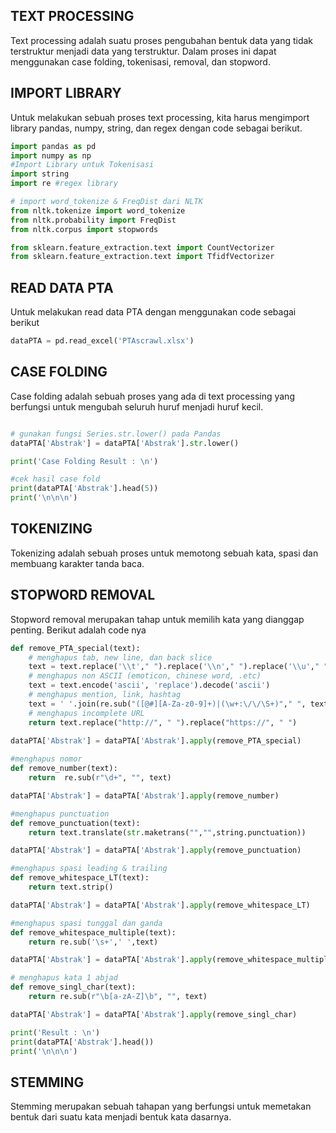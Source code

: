 ## TEXT PROCESSING

Text processing adalah suatu proses pengubahan bentuk data yang tidak terstruktur menjadi data yang terstruktur. Dalam proses ini dapat menggunakan case folding, tokenisasi, removal, dan stopword. 

## IMPORT LIBRARY

Untuk melakukan sebuah proses text processing, kita harus mengimport library pandas, numpy, string, dan regex dengan code sebagai berikut.

```python
import pandas as pd
import numpy as np
#Import Library untuk Tokenisasi
import string 
import re #regex library

# import word_tokenize & FreqDist dari NLTK
from nltk.tokenize import word_tokenize 
from nltk.probability import FreqDist
from nltk.corpus import stopwords

from sklearn.feature_extraction.text import CountVectorizer
from sklearn.feature_extraction.text import TfidfVectorizer
```

## READ DATA PTA

Untuk melakukan read data PTA dengan menggunakan code sebagai berikut

```python
dataPTA = pd.read_excel('PTAscrawl.xlsx')
```

## CASE FOLDING

Case folding adalah sebuah proses yang ada di text processing yang berfungsi untuk mengubah seluruh huruf menjadi huruf kecil. 

```python

# gunakan fungsi Series.str.lower() pada Pandas
dataPTA['Abstrak'] = dataPTA['Abstrak'].str.lower()

print('Case Folding Result : \n')

#cek hasil case fold
print(dataPTA['Abstrak'].head(5))
print('\n\n\n')
```

## TOKENIZING

Tokenizing adalah sebuah proses untuk memotong sebuah kata, spasi dan membuang karakter tanda baca.

## STOPWORD REMOVAL

Stopword removal merupakan tahap untuk memilih kata yang dianggap penting. Berikut adalah code nya

```python
def remove_PTA_special(text):
    # menghapus tab, new line, dan back slice
    text = text.replace('\\t'," ").replace('\\n'," ").replace('\\u'," ").replace('\\',"")
    # menghapus non ASCII (emoticon, chinese word, .etc)
    text = text.encode('ascii', 'replace').decode('ascii')
    # menghapus mention, link, hashtag
    text = ' '.join(re.sub("([@#][A-Za-z0-9]+)|(\w+:\/\/\S+)"," ", text).split())
    # menghapus incomplete URL
    return text.replace("http://", " ").replace("https://", " ")
                
dataPTA['Abstrak'] = dataPTA['Abstrak'].apply(remove_PTA_special)

#menghapus nomor
def remove_number(text):
    return  re.sub(r"\d+", "", text)

dataPTA['Abstrak'] = dataPTA['Abstrak'].apply(remove_number)

#menghapus punctuation
def remove_punctuation(text):
    return text.translate(str.maketrans("","",string.punctuation))

dataPTA['Abstrak'] = dataPTA['Abstrak'].apply(remove_punctuation)

#menghapus spasi leading & trailing
def remove_whitespace_LT(text):
    return text.strip()

dataPTA['Abstrak'] = dataPTA['Abstrak'].apply(remove_whitespace_LT)

#menghapus spasi tunggal dan ganda
def remove_whitespace_multiple(text):
    return re.sub('\s+',' ',text)

dataPTA['Abstrak'] = dataPTA['Abstrak'].apply(remove_whitespace_multiple)

# menghapus kata 1 abjad
def remove_singl_char(text):
    return re.sub(r"\b[a-zA-Z]\b", "", text)

dataPTA['Abstrak'] = dataPTA['Abstrak'].apply(remove_singl_char)

print('Result : \n') 
print(dataPTA['Abstrak'].head())
print('\n\n\n')
```

## STEMMING

Stemming merupakan sebuah tahapan yang berfungsi untuk memetakan bentuk dari suatu kata menjadi bentuk kata dasarnya. 

